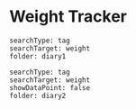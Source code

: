 # Weight Tracker

``` tracker
searchType: tag
searchTarget: weight
folder: diary1
```

``` tracker
searchType: tag
searchTarget: weight
showDataPoint: false
folder: diary2
```










